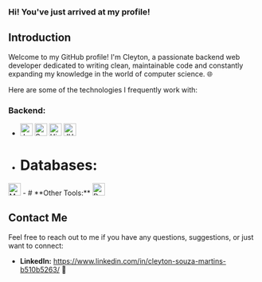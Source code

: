 ### Hi! You've just arrived at my profile!

## Introduction

Welcome to my GitHub profile! I'm Cleyton, a passionate backend web developer dedicated to writing clean, maintainable code and constantly expanding my knowledge in the world of computer science. 🌐

Here are some of the technologies I frequently work with:

<strong><h3>Backend:</h3></strong>
- <img width="25" src="https://user-images.githubusercontent.com/25181517/117201156-9a724800-adec-11eb-9a9d-3cd0f67da4bc.png" alt="Java" title="Java"/> <img width="25" src="https://user-images.githubusercontent.com/25181517/117201470-f6d56780-adec-11eb-8f7c-e70e376cfd07.png" alt="Spring" title="Spring"/> <img width="25" src="https://user-images.githubusercontent.com/25181517/117207493-49665200-adf4-11eb-808e-a9c0fcc2a0a0.png" alt="Hibernate" title="Hibernate"/> <img width="25" src="https://user-images.githubusercontent.com/25181517/117533873-484d4480-afef-11eb-9fad-67c8605e3592.png" alt="JUnit" title="JUnit"/>
- # **Databases:** 
<img width="25" src="https://user-images.githubusercontent.com/25181517/183896128-ec99105a-ec1a-4d85-b08b-1aa1620b2046.png" alt="MySQL" title="MySQL"/>
- # **Other Tools:** 
<img width="25" src="https://user-images.githubusercontent.com/25181517/117207330-263ba280-adf4-11eb-9b97-0ac5b40bc3be.png" alt="Docker" title="Docker"/>

## Contact Me

Feel free to reach out to me if you have any questions, suggestions, or just want to connect:

- **LinkedIn:** https://www.linkedin.com/in/cleyton-souza-martins-b510b5263/ 🔗
